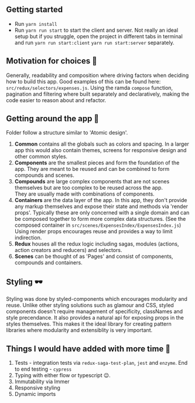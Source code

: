 ## Getting started 
- Run `yarn install`
- Run `yarn run start` to start the client and server.
Not really an ideal setup but if you struggle, open the project in different tabs in terminal and run `yarn run start:client` `yarn run start:server` separately.

## Motivation for choices 🧐
Generally, readability and composition where driving factors when deciding how to build this app. Good examples of this can be found 
here: `src/redux/selectors/expenses.js`. Using the ramda `compose` function, pagination and filtering where built separately and declaratively, 
making the code easier to reason about and refactor.  

## Getting around the app 🏃‍
Folder follow a structure similar to 'Atomic design'. 
1. **Common** contains all the globals such as colors and spacing. In a larger app this would also contain themes, screens for responsive design and other common styles.
2. **Components** are the smallest pieces and form the foundation of the app. They are meant to be reused and can be combined to form compounds and scenes.
3. **Compounds** are large complex components that are not scenes themselves but are too complex to be reused across the app.  
They are usually made with combinations of components. 
4. **Containers** are the data layer of the app. In this app, they don't provide any markup themselves and expose their state and methods
via 'render props'. Typically these are only concerned with a single domain and can be composed together to form more complex data structures. (See the composed container in 
`src/scenes/ExpensesIndex/ExpensesIndex.js`) Using render props encourages reuse and provides a way to limit indirection.
5. **Redux** houses all the redux logic including sagas, modules (actions, action creators and reducers) and selectors.
5. **Scenes** can be thought of as 'Pages' and consist of components, compounds and containers.


## Styling 🕶
Styling was done by styled-components which encourages modularity and reuse. Unlike other styling solutions such as glamour and CSS,
styled components doesn't require management of specificity, classNames and style precendance. It also provides a natural api for exposing props in 
the styles themselves. This makes it the ideal library for creating pattern libraries where modularity and extensiblity is very important.
 
 
## Things I would have added with more time 🌈
1. Tests - integration tests via `redux-saga-test-plan`, `jest` and `enzyme`. End to end testing - `cypress`
2. Typing with either flow or typescript 😉.
3. Immutability via Immer
4. Responsive styling
5. Dynamic imports